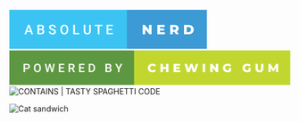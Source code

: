 ![ABSOLUTE | NERD](./img/absolute_nerd.svg) ![POWERED BY | CHEWING GUM](./img/powered_by_chewing_gum.svg) ![CONTAINS | TASTY SPAGHETTI CODE](https://forthebadge.com/images/badges/contains-tasty-spaghetti-code.svg)

![Cat sandwich](https://media.tenor.com/fTTVgygGDh8AAAAC/kitty-cat-sandwich.gif)
